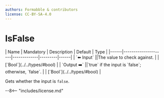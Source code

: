 ```yaml
---
authors: Formabble & contributors
license: CC-BY-SA-4.0
---
```



# IsFalse

<div class="sh-parameters" markdown="1">
| Name | Mandatory | Description | Default | Type |
|------|---------------------|-------------|---------|------|
| `⬅️ Input` ||The value to check against. | | [`Bool`](../../types/#bool) |
| `Output ➡️` ||`true` if the input is `false`; otherwise, `false`. | | [`Bool`](../../types/#bool) |

</div>

Gets whether the input is `false`.

--8<-- "includes/license.md"

